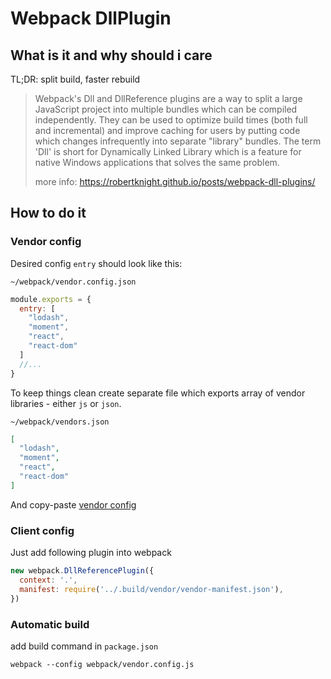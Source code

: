 # Webpack DllPlugin

## What is it and why should i care

TL;DR: split build, faster rebuild

> Webpack's Dll and DllReference plugins are a way to split a large JavaScript project into multiple bundles which can be compiled independently. They can be used to optimize build times (both full and incremental) and improve caching for users by putting code which changes infrequently into separate "library" bundles. The term 'Dll' is short for Dynamically Linked Library which is a feature for native Windows applications that solves the same problem.
>
> more info: https://robertknight.github.io/posts/webpack-dll-plugins/     

## How to do it

### Vendor config
Desired config `entry` should look like this:

`~/webpack/vendor.config.json`
```javascript
module.exports = {
  entry: [
    "lodash",
    "moment",
    "react",
    "react-dom"
  ]
  //...
}
```

To keep things clean create separate file which exports array of vendor libraries - either `js` or `json`.

`~/webpack/vendors.json`
```json
[
  "lodash",
  "moment",
  "react",
  "react-dom"
]
```

And copy-paste [vendor config](webpack/vendor.config.js)

### Client config

Just add following plugin into webpack 

```javascript
new webpack.DllReferencePlugin({
  context: '.',
  manifest: require('../.build/vendor/vendor-manifest.json'),
})
```

### Automatic build 
add build command in `package.json`
```
webpack --config webpack/vendor.config.js
```

